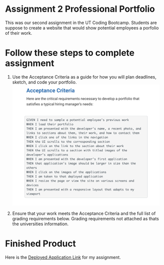 # Assignment 2 Professional Portfolio

This was our second assignment in the UT Coding Bootcamp.  Students are suppose to create a website that would show potential employees a porfolio of their work. 

# Follow these steps to complete assignment

1. Use the Acceptance Criteria as a guide for how you will plan deadlines, sketch, and code your portfolio.
![Alt text](/assets/images/AcceptanceCriteria.png?raw=true "Acceptance Criteria Image")

2. Ensure that your work meets the Acceptance Criteria and the full list of grading requirements below.  Grading requirements not attached as thats the universities information.  

# Finished Product

Here is the [Deployed Application Link](https://dgib21.github.io/professional_portfolio/) for my assignment. 
